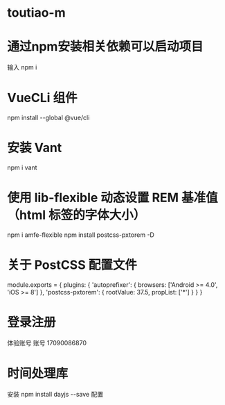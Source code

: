 # toutiao-m
# 通过npm安装相关依赖可以启动项目
输入 npm i

# VueCLi 组件
npm install --global @vue/cli
# 安装 Vant
npm i vant

# 使用 lib-flexible 动态设置 REM 基准值（html 标签的字体大小）
npm i amfe-flexible
npm install postcss-pxtorem -D
# 关于 PostCSS 配置文件
module.exports = {
  plugins: {
    'autoprefixer': {
      browsers: ['Android >= 4.0', 'iOS >= 8']
    },
    'postcss-pxtorem': {
      rootValue: 37.5,
      propList: ['*']
    }
  }
}

# 登录注册
体验账号
账号 17090086870

# 时间处理库
安装 npm install dayjs --save
配置

